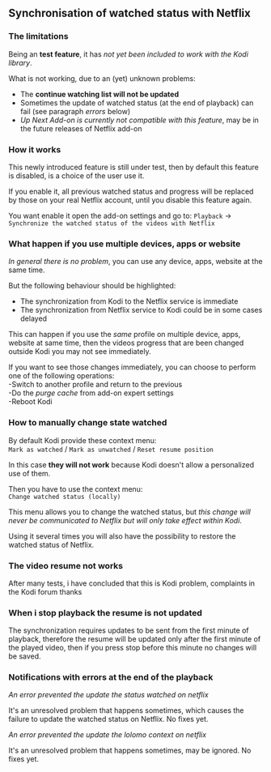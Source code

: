 ## Synchronisation of watched status with Netflix

### The limitations

Being an **test feature**, it has _not yet been included to work with the Kodi library_.

What is not working, due to an (yet) unknown problems:

- The **continue watching list will not be updated**
- Sometimes the update of watched status (at the end of playback) can fail (see paragraph _errors_ below)
- _Up Next Add-on is currently not compatible with this feature_, may be in the future releases of Netflix add-on

### How it works

This newly introduced feature is still under test, then by default this feature is disabled, is a choice of the user use it.

If you enable it, all previous watched status and progress will be replaced by those on your real Netflix account, until you disable this feature again.

You want enable it open the add-on settings and go to:
`Playback` -> `Synchronize the watched status of the videos with Netflix`

### What happen if you use multiple devices, apps or website

_In general there is no problem_, you can use any device, apps, website at the same time.

But the following behaviour should be highlighted:

- The synchronization from Kodi to the Netflix service is immediate
- The synchronization from Netflix service to Kodi could be in some cases delayed

This can happen if you use the _same_ profile on multiple device, apps, website at same time, then the videos progress that are been changed outside Kodi you may not see immediately.

If you want to see those changes immediately, you can choose to perform one of the following operations:<br/>
-Switch to another profile and return to the previous<br/>
-Do the _purge cache_ from add-on expert settings<br/>
-Reboot Kodi

### How to manually change state watched

By default Kodi provide these context menu:<br/>
`Mark as watched` / `Mark as unwatched` / `Reset resume position`

In this case **they will not work** because Kodi doesn't allow a personalized use of them.

Then you have to use the context menu:<br/>
`Change watched status (locally)`

This menu allows you to change the watched status, but _this change will never be communicated to Netflix but will only take effect within Kodi_.

Using it several times you will also have the possibility to restore the watched status of Netflix.

### The video resume not works

After many tests, i have concluded that this is Kodi problem,
complaints in the Kodi forum thanks

### When i stop playback the resume is not updated

The synchronization requires updates to be sent from the first minute of playback, therefore the resume will be updated only after the first minute of the played video, then if you press stop before this minute no changes will be saved.

### Notifications with errors at the end of the playback

_An error prevented the update the status watched on netflix_

It's an unresolved problem that happens sometimes, which causes the failure to update the watched status on Netflix. No fixes yet.

_An error prevented the update the lolomo context on netflix_

It's an unresolved problem that happens sometimes, may be ignored. No fixes yet.
